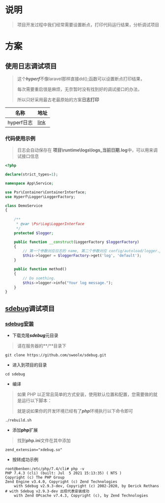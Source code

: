 # 说明

> 项目开发过程中我们经常需要设置断点，打印代码运行结果，分析调试项目

# 方案

##  使用日志调试项目

>这个***hyperf***不像laravel那样直接dd();函数可以设置断点打印结果，
>
>每次需要重启很是麻烦，无奈暂时没有找到好的调试接口的办法，
>
>所以只好采用最古老最原始的方案**日志打印**

| 名称       | 地址                                               |
| ---------- | -------------------------------------------------- |
| hyperf日志 | [link](https://www.hyperf.wiki/2.0/#/zh-cn/logger) |

### 代码使用示例

> 日志会自动保存在 **项目\runtime\logs\logs_当前日期.log**中，可以用来调试接口信息

```php
<?php

declare(strict_types=1);

namespace App\Service;

use Psr\Container\ContainerInterface;
use Hyperf\Logger\LoggerFactory;

class DemoService
{
    
    /**
     * @var \Psr\Log\LoggerInterface
     */
    protected $logger;

    public function __construct(LoggerFactory $loggerFactory)
    {
        // 第一个参数对应日志的 name, 第二个参数对应 config/autoload/logger.php 内的 key
        $this->logger = $loggerFactory->get('log', 'default');
    }

    public function method()
    {
        // Do somthing.
        $this->logger->info("Your log message.");
    }
}
```

##  [sdebug](https://github.com/swoole/sdebug)调试项目

### [sdebug安装](https://github.com/swoole/sdebug#readme)

- 下载克隆***sdebug***元目录

>请在服务器的**/**目录下

```shell
git clone https://github.com/swoole/sdebug.git
```

- 进入到项目的目录

```shell
cd sdebug
```

- 编译

> 如果 PHP 以正常且简单的方式安装，使用默认位置和配置，您需要做的就是运行以下脚本：
>
> 就是说如果你的开发环境已经有了***php***环境执行以下命令即可

```shell
./rebuild.sh
```

- 添加**php**扩展

> 找到**php.ini**文件在其中添加

```shell
zend_extension="xdebug.so"
```

- 按转成功示例

```shell
root@benben:/etc/php/7.4/cli# php -v
PHP 7.4.3 (cli) (built: Jul  5 2021 15:13:35) ( NTS )
Copyright (c) The PHP Group
Zend Engine v3.4.0, Copyright (c) Zend Technologies
    with Sdebug v2.9.3-dev, Copyright (c) 2002-2020, by Derick Rethans # with Sdebug v2.9.3-dev 出现代表安装成功
    with Zend OPcache v7.4.3, Copyright (c), by Zend Technologies
```







